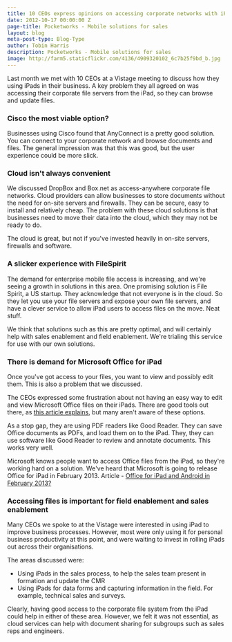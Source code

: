 ```yaml
---
title: 10 CEOs express opinions on accessing corporate networks with iPad
date: 2012-10-17 00:00:00 Z
page-title: Pocketworks - Mobile solutions for sales
layout: blog
meta-post-type: Blog-Type
author: Tobin Harris
description: Pocketworks - Mobile solutions for sales
image: http://farm5.staticflickr.com/4136/4909320102_6c7b25f9bd_b.jpg
---
```


Last month we met with 10 CEOs at a Vistage meeting to discuss how they using iPads in their business. A key problem they all agreed on was accessing their corporate file servers from the iPad, so they can browse and update files.

<!--more-->

### Cisco the most viable option?

Businesses using Cisco found that AnyConnect is a pretty good solution. You can connect to your corporate network and browse documents and files. The general impression was that this was good, but the user experience could be more slick.

### Cloud isn't always convenient

We discussed DropBox and Box.net as access-anywhere corporate file networks. Cloud providers can allow businesses to store documents without the need for on-site servers and firewalls. They can be secure, easy to install and relatively cheap.  The problem with these cloud solutions is that businesses need to move their data into the cloud, which they may not be ready to do.

The cloud is great, but not if you've invested heavily in on-site servers, firewalls and software.

### A slicker experience with FileSpirit

The demand for enterprise mobile file access is increasing, and we're seeing a growth in solutions in this area. One promising solution is File Spirit, a US startup. They acknowledge that not everyone is in the cloud. So they let you use your file servers and expose your own file servers, and have a clever service to allow iPad users to access files on the move. Neat stuff.

We think that solutions such as this are pretty optimal, and will certainly help with sales enablement and field enablement. We're trialing this service for use with our own solutions.

### There is demand for Microsoft Office for iPad

Once you've got access to your files, you want to view and possibly edit them. This is also a problem that we discussed.

The CEOs expressed some frustration about not having an easy way to edit and view Microsoft Office files on their iPads. There are good tools out there, as [this article explains](http://www.macworld.com/article/1168325/editing_excel_files_on_an_ipad.html), but many aren't aware of these options.

As a stop gap, they are using PDF readers like Good Reader. They can save Office documents as PDFs, and load them on to the iPad. They, they can use software like Good Reader to review and annotate documents. This works very well.

Microsoft knows people want to access Office files from the iPad, so they're working hard on a solution. We've heard that Microsoft is going to release Office for iPad in February 2013. Article - [Office for iPad and Android in February 2013?](http://www.theverge.com/2012/10/10/3483076/office-for-ipad-ios-android-2013)

### Accessing files is important for field enablement and sales enablement

Many CEOs we spoke to at the Vistage were interested in using iPad to improve business processes. However, most were only using it for personal business productivity at this point, and were waiting to invest in rolling iPads out across their organisations.

The areas discussed were:

* Using iPads in the sales process, to help the sales team present in formation and update the CMR
* Using iPads for data forms and capturing information in the field. For example, technical sales and surveys.

Clearly, having good access to the corporate file system from the iPad could help in either of these area. However, we felt it was not essential, as cloud services can help with document sharing for subgroups such as sales reps and engineers.
